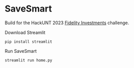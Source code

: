 # SaveSmart

Build for the HackUNT 2023 [Fidelity Investments](https://www.fidelity.com) challenge.

Download Streamlit

    pip install streamlit

Run SaveSmart

    streamlit run home.py
